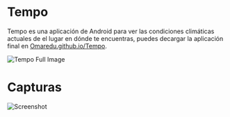 # Tempo
Tempo es una aplicación de Android para ver las condiciones climáticas actuales de el lugar en dónde te encuentras, puedes decargar la aplicación final en [Omaredu.github.io/Tempo](https://omaredu.github.io/Tempo).

![Tempo Full Image](https://image.ibb.co/dudwSo/full.png)

# Capturas

![Screenshot](https://image.ibb.co/jWeH08/Screenshot_20180610_121321.png)
